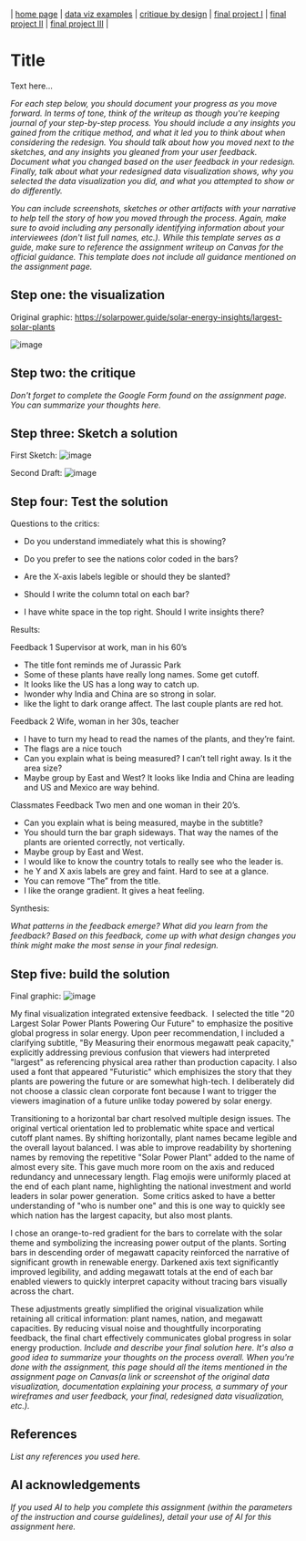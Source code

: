 | [home page](https://cmustudent.github.io/tswd-portfolio-templates/) | [data viz examples](dataviz-examples) | [critique by design](critique-by-design) | [final project I](final-project-part-one) | [final project II](final-project-part-two) | [final project III](final-project-part-three) |

# Title
Text here...

_For each step below, you should document your progress as you move forward.  In terms of tone, think of the writeup as though you're keeping journal of your step-by-step process.   You should include a any insights you gained from the critique method, and what it led you to think about when considering the redesign.  You should talk about how you moved next to the sketches, and any insights you gleaned from your user feedback.  Document what you changed based on the user feedback in your redesign.  Finally, talk about what your redesigned data visualization shows, why you selected the data visualization you did, and what you attempted to show or do differently._

_You can include screenshots, sketches or other artifacts with your narrative to help tell the story of how you moved through the process.  Again, make sure to avoid including any personally identifying information about your interviewees (don't list full names, etc.).  While this template serves as a guide, make sure to reference the assignment writeup on Canvas for the official guidance.  This template does not include all guidance mentioned on the assignment page._

## Step one: the visualization

Original graphic: https://solarpower.guide/solar-energy-insights/largest-solar-plants

![image](https://github.com/user-attachments/assets/fab3e0e7-8cf6-4101-a448-09ffff8be604)


## Step two: the critique
_Don't forget to complete the Google Form found on the assignment page.  You can summarize your thoughts here._

## Step three: Sketch a solution

First Sketch: ![image](https://github.com/user-attachments/assets/283598ab-99fe-4fc6-aead-b0bc28a0a721)

Second Draft: ![image](https://github.com/user-attachments/assets/4402c094-5b81-4964-89ff-30dc2f8e977b)

## Step four: Test the solution

Questions to the critics:

- Do you understand immediately what this is showing?

- Do you prefer to see the nations color coded in the bars?

- Are the X-axis labels legible or should they be slanted?

- Should I write the column total on each bar?

- I have white space in the top right.  Should I write insights there?

Results: 

Feedback 1
Supervisor at work, man in his 60’s

- 	The title font reminds me of Jurassic Park 
- 	Some of these plants have really long names.  Some get cutoff.  
- 	It looks like the US has a long way to catch up.
-  Iwonder why India and China are so strong in solar.
-  like the light to dark orange affect.  The last couple plants are red hot.  

Feedback 2
Wife, woman in her 30s, teacher

-   I have to turn my head to read the names of the plants, and they’re faint.
- 	The flags are a nice touch
-   Can you explain what is being measured? I can’t tell right away.  Is it the area size?
-   Maybe group by East and West?  It looks like India and China are leading and US and Mexico are way behind.

Classmates Feedback
Two men and one woman in their 20’s.  

-  Can you explain what is being measured, maybe in the subtitle?
-  You should turn the bar graph sideways.  That way the names of the plants are oriented correctly, not vertically.
-  Maybe group by East and West.
-  I would like to know the country totals to really see who the leader is.
-   he Y and X axis labels are grey and faint.  Hard to see at a glance.
-   You can remove “The” from the title.
-   I like the orange gradient.  It gives a heat feeling.  


Synthesis: 

_What patterns in the feedback emerge?  What did you learn from the feedback?  Based on this feedback, come up with what design changes you think might make the most sense in your final redesign._

## Step five: build the solution

Final graphic: ![image](https://github.com/user-attachments/assets/c15f1310-d84c-4b93-8219-11b3137c47c3)



My final visualization integrated extensive feedback.  I selected the title "20 Largest Solar Power Plants Powering Our Future" to emphasize the positive global progress in solar energy. Upon peer recommendation, I included a clarifying subtitle, "By Measuring their enormous megawatt peak capacity," explicitly addressing previous confusion that viewers had interpreted "largest" as referencing physical area rather than production capacity. I also used a font that appeared "Futuristic" which emphisizes the story that they plants are powering the future or are somewhat high-tech.  I deliberately did not choose a classic clean corporate font because I want to trigger the viewers imagination of a future unlike today powered by solar energy.  

Transitioning to a horizontal bar chart resolved multiple design issues. The original vertical orientation led to problematic white space and vertical cutoff plant names. By shifting horizontally, plant names became  legible and the overall layout balanced. I was able to improve readability by shortening names by removing the repetitive "Solar Power Plant" added to the name of almost every site. This gave much more room on the axis and reduced redundancy and unnecessary length. Flag emojis were uniformly placed at the end of each plant name,  highlighting the national investment and world leaders in solar power generation.  Some critics asked to have a better understanding of "who is number one" and this is one way to quickly see which nation has the largest capacity, but also most plants.

I  chose an orange-to-red gradient for the bars to correlate  with the solar theme and symbolizing the increasing power output of the plants. Sorting bars in descending order of megawatt capacity reinforced the narrative of significant growth in renewable energy. Darkened axis text significantly improved legibility, and adding  megawatt totals at the end of each bar enabled viewers to quickly interpret capacity without tracing bars visually across the chart.

These adjustments greatly simplified the original visualization while retaining all critical information: plant names, nation, and megawatt capacities. By reducing visual noise and thoughtfully incorporating feedback, the final chart effectively communicates global progress in solar energy production.
_Include and describe your final solution here. It's also a good idea to summarize your thoughts on the process overall. When you're done with the assignment, this page should all the items mentioned in the assignment page on Canvas(a link or screenshot of the original data visualization, documentation explaining your process, a summary of your wireframes and user feedback, your final, redesigned data visualization, etc.)._

## References
_List any references you used here._

## AI acknowledgements
_If you used AI to help you complete this assignment (within the parameters of the instruction and course guidelines), detail your use of AI for this assignment here._

